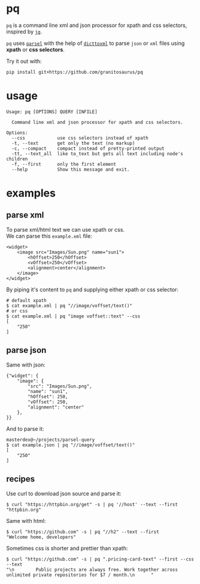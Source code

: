 # pq

`pq` is a command line xml and json processor for xpath and css selectors, inspired by [`jq`](https://github.com/stedolan/jq).

`pq` uses [`parsel`](https://github.com/scrapy/parsel) with the help of [`dicttoxml`](https://github.com/quandyfactory/dicttoxml) to parse `json` or `xml` files using **xpath** or **css selectors**.

Try it out with:

    pip install git+https://github.com/granitosaurus/pq


# usage

    Usage: pq [OPTIONS] QUERY [INFILE]

      Command line xml and json processor for xpath and css selectors.

    Options:
      --css            use css selectors instead of xpath
      -t, --text       get only the text (no markup)
      -c, --compact    compact instead of pretty-printed output
      -tt, --text_all  like to_text but gets all text including node's children
      -f, --first      only the first element
      --help           Show this message and exit.

# examples
## parse xml
To parse xml/html text we can use xpath or css.  
We can parse this `example.xml` file:

    <widget>
        <image src="Images/Sun.png" name="sun1">
            <hOffset>250</hOffset>
            <vOffset>250</vOffset>
            <alignment>center</alignment>
        </image>
    </widget>

By piping it's content to `pq` and supplying either xpath or css selector:

    # default xpath
    $ cat example.xml | pq "//image/voffset/text()"  
    # or css
    $ cat example.xml | pq "image voffset::text" --css
    [
        "250"
    ]

## parse json    
Same with json:

    {"widget": {
        "image": { 
            "src": "Images/Sun.png",
            "name": "sun1",
            "hOffset": 250,
            "vOffset": 250,
            "alignment": "center"
        },
    }}  

And to parse it:

    masterdex@~/projects/parsel-query
    $ cat example.json | pq "//image/voffset/text()"  
    [
        "250"
    ]

## recipes

Use curl to download json source and parse it:

    $ curl "https://httpbin.org/get" -s | pq '//host' --text --first
    "httpbin.org"

Same with html:
    
    $ curl "https://github.com" -s | pq "//h2" --text --first
    "Welcome home, developers"
    
Sometimes css is shorter and prettier than xpath:

    $ curl "https://github.com" -s | pq ".pricing-card-text" --first --css --text
    "\n        Public projects are always free. Work together across unlimited private repositories for $7 / month.\n      "
